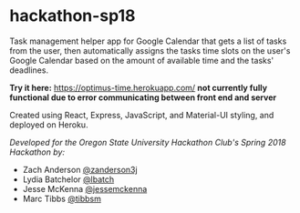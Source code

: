 # hackathon-sp18

Task management helper app for Google Calendar that gets a list of tasks from the user, then automatically assigns the tasks time slots on the user's Google Calendar based on the amount of available time and the tasks' deadlines.

**Try it here:** https://optimus-time.herokuapp.com/
**not currently fully functional due to error communicating between front end and server**

Created using React, Express, JavaScript, and Material-UI styling, and deployed on Heroku.

*Developed for the Oregon State University Hackathon Club's Spring 2018 Hackathon by:*
* Zach Anderson [@zanderson3j](https://github.com/zanderson3j)
* Lydia Batchelor [@lbatch](https://github.com/lbatch)
* Jesse McKenna [@jessemckenna](https://github.com/jessemckenna)
* Marc Tibbs [@tibbsm](https://github.com/tibbsm)
